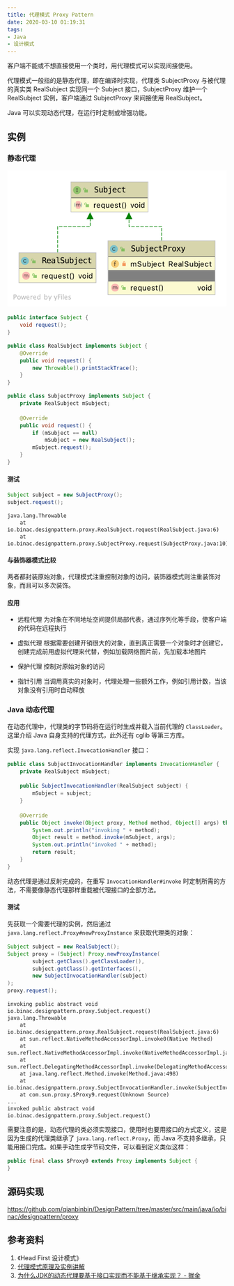```yaml
---
title: 代理模式 Proxy Pattern
date: 2020-03-10 01:19:31
tags:
- Java
- 设计模式
---
```


客户端不能或不想直接使用一个类时，用代理模式可以实现间接使用。

代理模式一般指的是静态代理，即在编译时实现，代理类 SubjectProxy 与被代理的真实类 RealSubject 实现同一个 Subject 接口，SubjectProxy 维护一个 RealSubject 实例，客户端通过 SubjectProxy 来间接使用 RealSubject。

Java 可以实现动态代理，在运行时定制或增强功能。

<!-- more -->

## 实例

### 静态代理

![](/images/proxy-pattern/proxy-pattern.png)

```java
public interface Subject {
    void request();
}
```

```java
public class RealSubject implements Subject {
    @Override
    public void request() {
        new Throwable().printStackTrace();
    }
}
```

```java
public class SubjectProxy implements Subject {
    private RealSubject mSubject;

    @Override
    public void request() {
        if (mSubject == null)
            mSubject = new RealSubject();
        mSubject.request();
    }
}
```

#### 测试

```java
Subject subject = new SubjectProxy();
subject.request();
```

```shell
java.lang.Throwable
	at io.binac.designpattern.proxy.RealSubject.request(RealSubject.java:6)
	at io.binac.designpattern.proxy.SubjectProxy.request(SubjectProxy.java:10)
```

#### 与装饰器模式比较

两者都封装原始对象，代理模式注重控制对象的访问，装饰器模式则注重装饰对象，而且可以多次装饰。

#### 应用

- 远程代理
  为对象在不同地址空间提供局部代表，通过序列化等手段，使客户端的代码在远程执行

- 虚拟代理
  根据需要创建开销很大的对象，直到真正需要一个对象时才创建它，创建完成前用虚拟代理来代替，例如加载网络图片前，先加载本地图片

- 保护代理
  控制对原始对象的访问

- 指针引用
  当调用真实的对象时，代理处理一些额外工作，例如引用计数，当该对象没有引用时自动释放

### Java 动态代理

在动态代理中，代理类的字节码将在运行时生成并载入当前代理的 `ClassLoader`。这里介绍 Java 自身支持的代理方式，此外还有 cglib 等第三方库。

实现 `java.lang.reflect.InvocationHandler` 接口：

```java
public class SubjectInvocationHandler implements InvocationHandler {
    private RealSubject mSubject;

    public SubjectInvocationHandler(RealSubject subject) {
        mSubject = subject;
    }

    @Override
    public Object invoke(Object proxy, Method method, Object[] args) throws Throwable {
        System.out.println("invoking " + method);
        Object result = method.invoke(mSubject, args);
        System.out.println("invoked " + method);
        return result;
    }
}
```

动态代理是通过反射完成的，在重写 `InvocationHandler#invoke` 时定制所需的方法，不需要像静态代理那样重载被代理接口的全部方法。

#### 测试

先获取一个需要代理的实例，然后通过 `java.lang.reflect.Proxy#newProxyInstance` 来获取代理类的对象：

```java
Subject subject = new RealSubject();
Subject proxy = (Subject) Proxy.newProxyInstance(
        subject.getClass().getClassLoader(),
        subject.getClass().getInterfaces(),
        new SubjectInvocationHandler(subject)
);
proxy.request();
```

```shell
invoking public abstract void io.binac.designpattern.proxy.Subject.request()
java.lang.Throwable
	at io.binac.designpattern.proxy.RealSubject.request(RealSubject.java:6)
	at sun.reflect.NativeMethodAccessorImpl.invoke0(Native Method)
	at sun.reflect.NativeMethodAccessorImpl.invoke(NativeMethodAccessorImpl.java:62)
	at sun.reflect.DelegatingMethodAccessorImpl.invoke(DelegatingMethodAccessorImpl.java:43)
	at java.lang.reflect.Method.invoke(Method.java:498)
	at io.binac.designpattern.proxy.SubjectInvocationHandler.invoke(SubjectInvocationHandler.java:16)
	at com.sun.proxy.$Proxy9.request(Unknown Source)
...
invoked public abstract void io.binac.designpattern.proxy.Subject.request()
```

需要注意的是，动态代理的类必须实现接口，使用时也要用接口的方式定义，这是因为生成的代理类继承了 `java.lang.reflect.Proxy`，而 Java 不支持多继承，只能用接口完成。如果手动生成字节码文件，可以看到定义类似这样：

```java
public final class $Proxy0 extends Proxy implements Subject {
}
```

## 源码实现

<https://github.com/qianbinbin/DesignPattern/tree/master/src/main/java/io/binac/designpattern/proxy>

## 参考资料

1. 《Head First 设计模式》
2. [代理模式原理及实例讲解](https://www.ibm.com/developerworks/cn/java/j-lo-proxy-pattern/index.html)
3. [为什么JDK的动态代理要基于接口实现而不能基于继承实现？ - 掘金](https://juejin.im/post/5d8a0799f265da5b7a752e7c)
